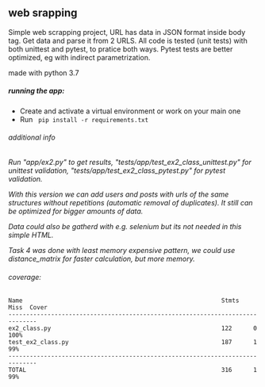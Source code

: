 ## web srapping
Simple web scrapping project, URL has data in JSON format inside body tag. Get data and parse it from 2 URLS.
All code is tested (unit tests) with both unittest and pytest, to pratice both ways. Pytest tests are better optimized, eg with indirect parametrization.


made with python 3.7 

##### running the app:
* Create and activate a virtual environment or work on your main one
* Run ``` pip install -r requirements.txt```


###### additional info
*Run "app/ex2.py" to get results, "tests/app/test_ex2_class_unittest.py" for unittest validation, "tests/app/test_ex2_class_pytest.py" for pytest validation.*

*With this version we can add users and posts with urls of the same structures without repetitions (automatic removal of duplicates). It still can be optimized for bigger amounts of data.*

*Data could also be gatherd with e.g. selenium but its not needed in this simple HTML.*

*Task 4 was done with least memory expensive pattern, we could use distance_matrix for faster calculation, but more memory.*

###### coverage:

```
Name                                                        Stmts   Miss  Cover
------------------------------------------------------------------------------
ex2_class.py                                                122      0   100%
test_ex2_class.py                                           187      1    99%
------------------------------------------------------------------------------
TOTAL                                                       316      1    99%
```